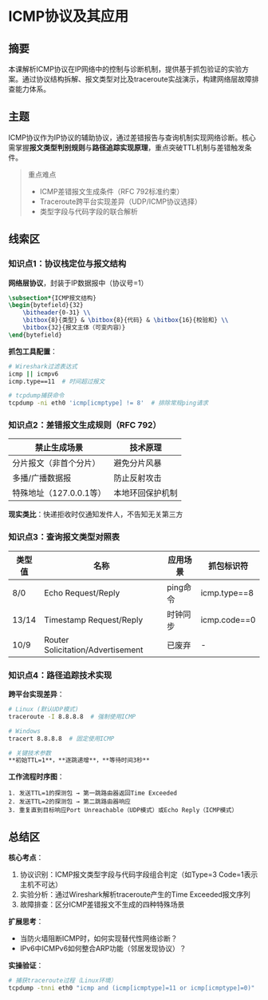 # ICMP协议及其应用

## 摘要

本课解析ICMP协议在IP网络中的控制与诊断机制，提供基于抓包验证的实验方案。通过协议结构拆解、报文类型对比及traceroute实战演示，构建网络层故障排查能力体系。

## 主题

ICMP协议作为IP协议的辅助协议，通过差错报告与查询机制实现网络诊断。核心需掌握**报文类型判别规则**与**路径追踪实现原理**，重点突破TTL机制与差错触发条件。

> 重点难点
>
> - ICMP差错报文生成条件（RFC 792标准约束）
> - Traceroute跨平台实现差异（UDP/ICMP协议选择）
> - 类型字段与代码字段的联合解析

## 线索区

### 知识点1：协议栈定位与报文结构
**网络层协议**，封装于IP数据报中（协议号=1）

```latex
\subsection*{ICMP报文结构}
\begin{bytefield}{32}
    \bitheader{0-31} \\
    \bitbox{8}{类型} & \bitbox{8}{代码} & \bitbox{16}{校验和} \\
    \bitbox{32}{报文主体（可变内容）}
\end{bytefield}
```

**抓包工具配置**：
```bash
# Wireshark过滤表达式
icmp || icmpv6  
icmp.type==11  # 时间超过报文

# tcpdump捕获命令
tcpdump -ni eth0 'icmp[icmptype] != 8'  # 排除常规ping请求
```

### 知识点2：差错报文生成规则（RFC 792）
| 禁止生成场景             | 技术原理                  |
|--------------------------|---------------------------|
| 分片报文（非首个分片）   | 避免分片风暴              |
| 多播/广播数据报          | 防止反射攻击              |
| 特殊地址（127.0.0.1等）  | 本地环回保护机制          |

**现实类比**：快递拒收时仅通知发件人，不告知无关第三方

### 知识点3：查询报文类型对照表
| 类型值 | 名称                 | 应用场景           | 抓包标识符       |
|--------|----------------------|--------------------|------------------|
| 8/0    | Echo Request/Reply   | ping命令           | icmp.type==8     |
| 13/14  | Timestamp Request/Reply | 时钟同步        | icmp.code==0     |
| 10/9   | Router Solicitation/Advertisement | 已废弃    | -                |

### 知识点4：路径追踪技术实现
**跨平台实现差异**：
```bash
# Linux (默认UDP模式)
traceroute -I 8.8.8.8  # 强制使用ICMP

# Windows
tracert 8.8.8.8  # 固定使用ICMP

# 关键技术参数
**初始TTL=1**，**逐跳递增**，**等待时间3秒**
```

**工作流程时序图**：
```plaintext
1. 发送TTL=1的探测包 → 第一跳路由器返回Time Exceeded
2. 发送TTL=2的探测包 → 第二跳路由器响应
3. 重复直到目标响应Port Unreachable（UDP模式）或Echo Reply（ICMP模式）
```

## 总结区

**核心考点**：
1. 协议识别：ICMP报文类型字段与代码字段组合判定（如Type=3 Code=1表示主机不可达）
2. 实验分析：通过Wireshark解析traceroute产生的Time Exceeded报文序列
3. 故障排查：区分ICMP差错报文不生成的四种特殊场景

**扩展思考**：
- 当防火墙阻断ICMP时，如何实现替代性网络诊断？
- IPv6中ICMPv6如何整合ARP功能（邻居发现协议）？

**实操验证**：
```bash
# 捕获traceroute过程（Linux环境）
tcpdump -tnni eth0 "icmp and (icmp[icmptype]=11 or icmp[icmptype]=0)"
```